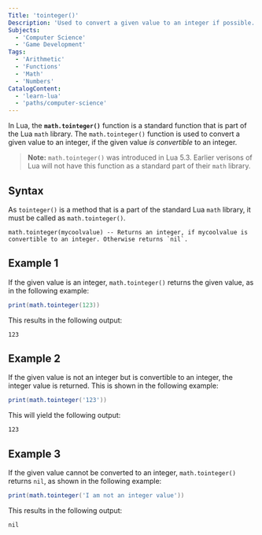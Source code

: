 ```yaml
---
Title: 'tointeger()'
Description: 'Used to convert a given value to an integer if possible.'
Subjects:
  - 'Computer Science'
  - 'Game Development'
Tags:
  - 'Arithmetic'
  - 'Functions'
  - 'Math'
  - 'Numbers'
CatalogContent:
  - 'learn-lua'
  - 'paths/computer-science'
---
```


In Lua, the **`math.tointeger()`** function is a standard function that is part of the Lua `math` library. The `math.tointeger()` function is used to convert a given value to an integer, if the given value _is convertible_ to an integer.

> **Note:** `math.tointeger()` was introduced in Lua 5.3. Earlier verisons of Lua will not have this function as a standard part of their `math` library.

## Syntax

As `tointeger()` is a method that is a part of the standard Lua `math` library, it must be called as `math.tointeger()`.

```pseudo
math.tointeger(mycoolvalue) -- Returns an integer, if mycoolvalue is convertible to an integer. Otherwise returns `nil`.
```

## Example 1

If the given value is an integer, `math.tointeger()` returns the given value, as in the following example:

```lua
print(math.tointeger(123))
```

This results in the following output:

```shell
123
```

## Example 2

If the given value is not an integer but is convertible to an integer, the integer value is returned. This is shown in the following example:

```lua
print(math.tointeger('123'))
```

This will yield the following output:

```shell
123
```

## Example 3

If the given value cannot be converted to an integer, `math.tointeger()` returns `nil`, as shown in the following example:

```lua
print(math.tointeger('I am not an integer value'))
```

This results in the following output:

```shell
nil
```
